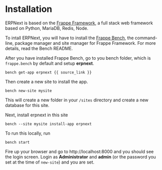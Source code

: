 <!-- title: ERPNext Installation -->

# Installation

ERPNext is based on the <a href="https://frappe.io">Frappe Framework</a>, a full stack web framework based on Python, MariaDB, Redis, Node.

To intall ERPNext, you will have to install the <a href="https://github.com/sabbir360/bench">Frappe Bench</a>, the command-line, package manager and site manager for Frappe Framework. For more details, read the Bench README.

After you have installed Frappe Bench, go to you bench folder, which is     `frappe.bench` by default and setup **erpnext**.

    bench get-app erpnext {{ source_link }}

Then create a new site to install the app.

    bench new-site mysite

This will create a new folder in your `/sites` directory and create a new database for this site.

Next, install erpnext in this site

    bench --site mysite install-app erpnext

To run this locally, run

    bench start

Fire up your browser and go to http://localhost:8000 and you should see the login screen. Login as **Administrator** and **admin** (or the password you set at the time of `new-site`) and you are set.

<!-- jinja -->
<!-- autodoc -->
